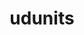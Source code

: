 ---
title: "udunits"
layout: cache
categories: [package, develop-2024-01-28]
meta: {"versions": ["2.2.28"], "compilers": ["cce@=15.0.1", "gcc@=10.3.0", "gcc@=11.4.0", "gcc@=9.4.0", "oneapi@=2024.0.0"], "oss": ["rhel8", "sle_hpc15", "ubuntu20.04", "ubuntu22.04"], "platforms": ["linux"], "targets": ["neoverse_v1", "neoverse_v2", "ppc64le", "x86_64_v3", "x86_64_v4", "zen4"], "stacks": ["e4s", "e4s-cray-rhel", "e4s-cray-sles", "e4s-neoverse-v2", "e4s-neoverse_v1", "e4s-oneapi", "e4s-power", "root"], "num_specs": 7, "num_specs_by_stack": {"e4s-cray-rhel": 1, "root": 7, "e4s-cray-sles": 1, "e4s-neoverse_v1": 1, "e4s-power": 1, "e4s": 1, "e4s-neoverse-v2": 1, "e4s-oneapi": 1}}
spec_details: [{"hash": "jvwx7qhxi756mzwr2gw7hhvsfzpnvsk3", "compiler": "cce@=15.0.1", "versions": ["2.2.28"], "os": "rhel8", "platform": "linux", "target": "zen4", "variants": ["build_system=autotools", "+shared"], "stacks": ["e4s-cray-rhel", "root"], "size": "-", "tarball": "https://binaries.spack.io/releases/develop-2024-01-28/build_cache/linux-rhel8-zen4/cce-15.0.1/udunits-2.2.28/linux-rhel8-zen4-cce-15.0.1-udunits-2.2.28-jvwx7qhxi756mzwr2gw7hhvsfzpnvsk3.spack"}, {"hash": "etntk75opfgbgpn6t7lbllmfjc5ulvaz", "compiler": "gcc@=10.3.0", "versions": ["2.2.28"], "os": "sle_hpc15", "platform": "linux", "target": "x86_64_v4", "variants": ["build_system=autotools", "+shared"], "stacks": ["root", "e4s-cray-sles"], "size": "-", "tarball": "https://binaries.spack.io/releases/develop-2024-01-28/build_cache/linux-sle_hpc15-x86_64_v4/gcc-10.3.0/udunits-2.2.28/linux-sle_hpc15-x86_64_v4-gcc-10.3.0-udunits-2.2.28-etntk75opfgbgpn6t7lbllmfjc5ulvaz.spack"}, {"hash": "ikqkuxoywnpqypsulbwzp7kxbxlhn56x", "compiler": "gcc@=11.4.0", "versions": ["2.2.28"], "os": "ubuntu20.04", "platform": "linux", "target": "neoverse_v1", "variants": ["build_system=autotools", "+shared"], "stacks": ["root", "e4s-neoverse_v1"], "size": "-", "tarball": "https://binaries.spack.io/releases/develop-2024-01-28/build_cache/linux-ubuntu20.04-neoverse_v1/gcc-11.4.0/udunits-2.2.28/linux-ubuntu20.04-neoverse_v1-gcc-11.4.0-udunits-2.2.28-ikqkuxoywnpqypsulbwzp7kxbxlhn56x.spack"}, {"hash": "k6nkusntdsutabzpj5xf6263de4x4nbw", "compiler": "gcc@=9.4.0", "versions": ["2.2.28"], "os": "ubuntu20.04", "platform": "linux", "target": "ppc64le", "variants": ["build_system=autotools", "+shared"], "stacks": ["root", "e4s-power"], "size": "-", "tarball": "https://binaries.spack.io/releases/develop-2024-01-28/build_cache/linux-ubuntu20.04-ppc64le/gcc-9.4.0/udunits-2.2.28/linux-ubuntu20.04-ppc64le-gcc-9.4.0-udunits-2.2.28-k6nkusntdsutabzpj5xf6263de4x4nbw.spack"}, {"hash": "ilkn4zksck2p3qaqo77ebdho62dgzzj3", "compiler": "gcc@=11.4.0", "versions": ["2.2.28"], "os": "ubuntu20.04", "platform": "linux", "target": "x86_64_v3", "variants": ["build_system=autotools", "+shared"], "stacks": ["e4s", "root"], "size": "-", "tarball": "https://binaries.spack.io/releases/develop-2024-01-28/build_cache/linux-ubuntu20.04-x86_64_v3/gcc-11.4.0/udunits-2.2.28/linux-ubuntu20.04-x86_64_v3-gcc-11.4.0-udunits-2.2.28-ilkn4zksck2p3qaqo77ebdho62dgzzj3.spack"}, {"hash": "fe6spcujzu4lh64gb66qvsoocsmuovsh", "compiler": "gcc@=11.4.0", "versions": ["2.2.28"], "os": "ubuntu22.04", "platform": "linux", "target": "neoverse_v2", "variants": ["build_system=autotools", "+shared"], "stacks": ["e4s-neoverse-v2", "root"], "size": "-", "tarball": "https://binaries.spack.io/releases/develop-2024-01-28/build_cache/linux-ubuntu22.04-neoverse_v2/gcc-11.4.0/udunits-2.2.28/linux-ubuntu22.04-neoverse_v2-gcc-11.4.0-udunits-2.2.28-fe6spcujzu4lh64gb66qvsoocsmuovsh.spack"}, {"hash": "rf7ss3evhnr7m6xs5xyv5c4rfhc53e2m", "compiler": "oneapi@=2024.0.0", "versions": ["2.2.28"], "os": "ubuntu22.04", "platform": "linux", "target": "x86_64_v3", "variants": ["build_system=autotools", "+shared"], "stacks": ["root", "e4s-oneapi"], "size": "-", "tarball": "https://binaries.spack.io/releases/develop-2024-01-28/build_cache/linux-ubuntu22.04-x86_64_v3/oneapi-2024.0.0/udunits-2.2.28/linux-ubuntu22.04-x86_64_v3-oneapi-2024.0.0-udunits-2.2.28-rf7ss3evhnr7m6xs5xyv5c4rfhc53e2m.spack"}]
---